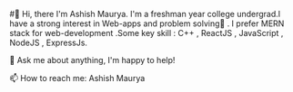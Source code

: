 #👋 Hi, there I'm Ashish Maurya.
I'm a freshman year college undergrad.I have a strong interest in Web-apps and problem solving🔭 . I prefer MERN stack for web-development .Some key skill : C++ , ReactJS , JavaScript , NodeJS , ExpressJs.

💬 Ask me about anything, I'm happy to help!

📫 How to reach me: Ashish Maurya
